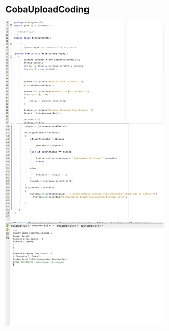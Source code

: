 # CobaUploadCoding
![alt text](https://github.com/frankywahyu/CobaUploadCoding/blob/master/Binary1.JPG)
![alt text](https://github.com/frankywahyu/CobaUploadCoding/blob/master/Binary2.JPG)
![alt text](https://github.com/frankywahyu/CobaUploadCoding/blob/master/Hasil%20binary%20search.JPG)
